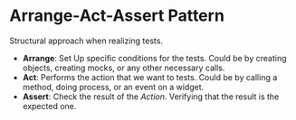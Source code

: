 # Arrange-Act-Assert Pattern

Structural approach when realizing tests.

- **Arrange**: Set Up specific conditions for the tests. Could be by creating objects, creating mocks, or any other necessary calls. 
- **Act**: Performs the action that we want to tests. Could be by calling a method, doing process, or an event on a widget. 
- **Assert**: Check the result of the _Action_. Verifying that the result is the expected one.
